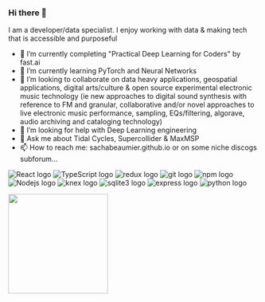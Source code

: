 ### Hi there 👋

I am a developer/data specialist. I enjoy working with data & making tech that is accessible and purposeful



- 🔭 I’m currently completing "Practical Deep Learning for Coders" by fast.ai
- 🌱 I’m currently learning PyTorch and Neural Networks
- 👯 I’m looking to collaborate on data heavy applications, geospatial applications, digital arts/culture & open source experimental electronic music technology (ie new approaches to digital sound synthesis with reference to FM and granular, collaborative and/or novel approaches to live electronic music performance, sampling, EQs/filtering, algorave, audio archiving and cataloging technology)
- 🤔 I’m looking for help with Deep Learning engineering
- 💬 Ask me about Tidal Cycles, Supercollider & MaxMSP
- 📫 How to reach me: sachabeaumier.github.io or on some niche discogs subforum...

<p>
  <img alt="React logo" src="https://img.shields.io/badge/-React-45b8d8?style=flat-square&logo=react&logoColor=white" />  
  <img alt="TypeScript logo" src="https://img.shields.io/badge/-TypeScript-007ACC?style=flat-square&logo=typescript&logoColor=white" />
  <img alt="redux logo" src="https://img.shields.io/badge/-Redux-764ABC?style=flat-square&logo=redux&logoColor=white" />
  <img alt="git logo" src="https://img.shields.io/badge/-Git-F05032?style=flat-square&logo=git&logoColor=white" />   
  <img alt="npm logo" src="https://img.shields.io/badge/-NPM-CB3837?style=flat-square&logo=npm&logoColor=white" />  
  <img alt="Nodejs logo" src="https://img.shields.io/badge/-Nodejs-43853d?style=flat-square&logo=Node.js&logoColor=white" />
  <img alt="knex logo" src="https://img.shields.io/badge/knex-orange?style=flat-square" />
  <img alt="sqlite3 logo" src="https://img.shields.io/badge/SQLite3-003B57.svg?style=flat-square&logo=SQLite&logoColor=white" />
  <img alt="express logo" src="https://img.shields.io/badge/Express-000000.svg?style=flat-square&logo=Express&logoColor=white" />
  <img alt="python logo" src="https://img.shields.io/badge/Python-000000.svg?style=flat-square&logo=Python&logoColor=yellow" />
  
</p>



<a href="https://github.com/sachabeaumier/convoychat">
  <img height=200 align="center" src="https://github-readme-stats.vercel.app/api/top-langs?username=sachabeaumier&layout=compact&langs_count=8&card_width=320" />
</a>


